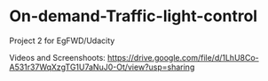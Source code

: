 # On-demand-Traffic-light-control
Project 2 for EgFWD/Udacity

Videos and Screenshoots:
https://drive.google.com/file/d/1LhU8Co-A531r37WqXzgTG1U7aNuJ0-Ot/view?usp=sharing
